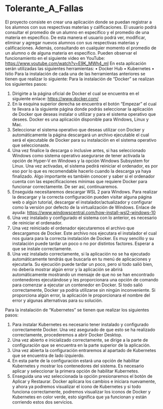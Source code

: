 # Tolerante_A_Fallas
El proyecto consiste en crear una aplicación donde se puedan registrar a los alumnos con sus respectivas materias y calificaciones. El usuario podrá consultar el promedio de un alumno en especifico y el promedio de una materia en específico. De esta manera el usuario podrá ver, modificar, eliminar y agregar nuevos alumnos con sus respectivas materias y calificaciones. Además, consultando en cualquier momento el promedio de un alumno o de alguna materia en específico.
Pueden observar el funcionamiento en el siguiente video en YouTube: https://www.youtube.com/watch?v=E9K_MWh4_mI
En esta aplicación serán utilizadas las siguientes herramientas:
•	Docker Hub
•	Kubernetes
•	Istio
Para la instalación de cada una de las herramientas anteriores se tienen que realizar lo siguiente: 
Para la instalación de “Docker” se realizan los siguientes pasos:
1.	Dirigirte a la página oficial de Docker el cual se encuentra en el siguiente enlace: https://www.docker.com/
2.	En la esquina superior derecha se encuentra el botón “Empezar” el cual te llevara a la siguiente página donde podrás seleccionar la aplicación de Docker que deseas instalar o utilizar y para el sistema operativo que desees. Docker es una aplicación disponible para Windows, Linux y Mac.
3.	Seleccionar el sistema operativo que deseas utilizar con Docker y automáticamente la página descargará un archivo ejecutable el cual será el ejecutable de Docker para su instalación en el sistema operativo que seleccionaste. 
4.	Una vez finalice la descarga o inclusive antes, si has seleccionado Windows como sistema operativo asegurarse de tener activada la opción de Hyper-V en Windows y la opción Windows Subsystem for Linux. 
Una vez activadas, el sistema pedirá reiniciar el ordenador, es por eso por lo que es recomendable hacerlo cuando la descarga ya haya finalizado. Algo importante es también conocer y saber si el ordenador cuenta con las especificaciones mínimas que requiere Docker para funcionar correctamente. De ser así, continuaremos.
5.	Enseguida necesitaremos descargar WSL 2 para Windows. Para realizar la descargar y la correcta configuración pueden visitar alguna página web o algún tutorial, descargar el instalador/actualizador y configurar como la versión por defecto de la virtualización de Windows. Enlace de ayuda: https://www.windowscentral.com/how-install-wsl2-windows-10
6.	Una vez instalado y configurado el sistema con lo anterior, es necesario de reiniciar el ordenador.
7.	Una vez reiniciado el ordenador ejecutaremos el archivo que descargamos de Docker. Este archivo nos ejecutara el instalador el cual nos guiara para la correcta instalación de Docker. Es muy sencillo y su instalación puede tardar un poco o no por distintos factores. Esperar a que se instale correctamente.
8.	Una vez instalado correctamente, si la aplicación no se ha ejecutado automáticamente tendrás que buscarla en tu menú de aplicaciones y ejecutarla. Su ejecución puede tardar un poco, pero si todo salió bien, no debería mostrar algún error y la aplicación se abrirá automáticamente mostrando un mensaje de que no se han encontrado contenedores ejecutándose y les proporcionara una opción de comando para comenzar a ejecutar un contenedor en Docker. Si todo salió correctamente, Docker ya podría utilizarse sin ningún inconveniente. Si proporciona algún error, la aplicación le proporcionara el nombre del error y algunas alternativas para su solución.

Para la instalación de “Kubernetes” se tienen que realizar los siguientes pasos:
1.	Para instalar Kubernetes es necesario tener instalado y configurado correctamente Docker. Una vez asegurado de que esto se ha realizado correctamente, procederemos a abrir Docker Desktop.
2.	Una vez abierto e inicializado correctamente, se dirige a la parte de configuración que se encuentra en la parte superior de la aplicación. 
3.	Una vez abierta la configuración entraremos al apartado de Kubernetes que se encuentra de lado izquierdo. 
4.	En esta parte de la configuración estará una opción de habilitar Kubernetes y mostrar los contenedores del sistema. Es necesario aplicar y seleccionar la primera opción de habilitar Kubernetes.
5.	Enseguida una vez seleccionada la opción presionaremos el botón de Aplicar y Restaurar. Docker aplicara los cambios e iniciara nuevamente, y ahora ya podremos visualizar el icono de Kubernetes y si todo funciona correctamente, podremos visualizar los iconos de Docker y Kubernetes en color verde, esto significa que ya funcionan y están corriendo estos dos servicios.

